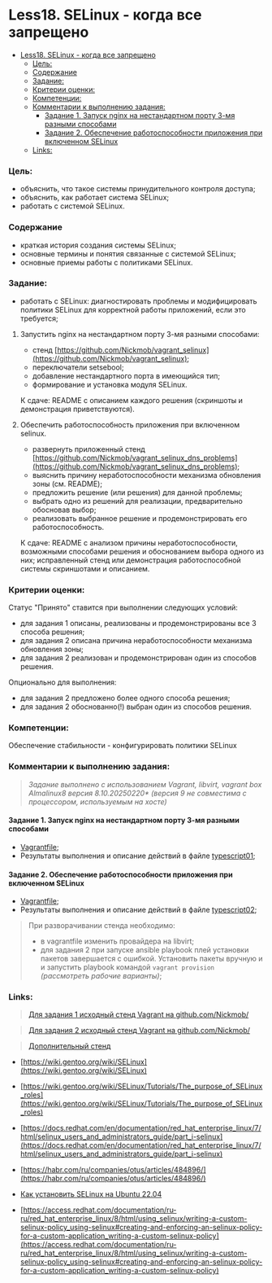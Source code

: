 # Less18. SELinux - когда все запрещено
- [Less18. SELinux - когда все запрещено](#less18-selinux---когда-все-запрещено)
    - [Цель:](#цель)
    - [Содержание](#содержание)
    - [Задание:](#задание)
    - [Критерии оценки:](#критерии-оценки)
    - [Компетенции:](#компетенции)
    - [Комментарии к выполнению задания:](#комментарии-к-выполнению-задания)
      - [Задание 1. Запуск nginx на нестандартном порту 3-мя разными способами](#задание-1-запуск-nginx-на-нестандартном-порту-3-мя-разными-способами)
      - [Задание 2. Обеспечение работоспособности приложения при включенном SELinux](#задание-2-обеспечение-работоспособности-приложения-при-включенном-selinux)
    - [Links:](#links)

### Цель: 
- объяснить, что такое системы принудительного контроля доступа;
- объяснить, как работает система SELinux;
- работать с системой SELinux.

### Содержание
- краткая история создания системы SELinux;
- основные термины и понятия связанные с системой SELinux;
- основные приемы работы с политиками SELinux.

### Задание:
- работать с SELinux: диагностировать проблемы и модифицировать политики SELinux для корректной работы приложений, если это требуется;

1. Запустить nginx на нестандартном порту 3-мя разными способами:
     - стенд [https://github.com/Nickmob/vagrant_selinux](https://github.com/Nickmob/vagrant_selinux);
     - переключатели setsebool;
     - добавление нестандартного порта в имеющийся тип;
     - формирование и установка модуля SELinux.
    
    К сдаче:
    README с описанием каждого решения (скриншоты и демонстрация приветствуются).


2. Обеспечить работоспособность приложения при включенном selinux.

     - развернуть приложенный стенд [https://github.com/Nickmob/vagrant_selinux_dns_problems](https://github.com/Nickmob/vagrant_selinux_dns_problems);
     - выяснить причину неработоспособности механизма обновления зоны (см. README);
     - предложить решение (или решения) для данной проблемы;
     - выбрать одно из решений для реализации, предварительно обосновав выбор;
     - реализовать выбранное решение и продемонстрировать его работоспособность.

    К сдаче:
    README с анализом причины неработоспособности, возможными способами решения и обоснованием выбора одного из них;
    исправленный стенд или демонстрация работоспособной системы скриншотами и описанием.

### Критерии оценки:

Статус "Принято" ставится при выполнении следующих условий:

  - для задания 1 описаны, реализованы и продемонстрированы все 3 способа решения;
  - для задания 2 описана причина неработоспособности механизма обновления зоны;
  - для задания 2 реализован и продемонстрирован один из способов решения.

Опционально для выполнения:

  - для задания 2 предложено более одного способа решения;
  - для задания 2 обоснованно(!) выбран один из способов решения.

### Компетенции:
Обеспечение стабильности
    - конфигурировать политики SELinux

### Комментарии к выполнению задания:
  > _Задание выполнено c использованием Vagrant, libvirt, vagrant box Almalinux8 версия 8.10.20250220* (версия 9 не совместима с процессором, используемым на хосте)_
  

#### Задание 1. Запуск nginx на нестандартном порту 3-мя разными способами
- [Vagrantfile](./files/task01/Vagrantfile);
- Результаты выполнения и описание действий в файле [typescript01](./files/task01/typescript01);

#### Задание 2. Обеспечение работоспособности приложения при включенном SELinux
- [Vagrantfile](./files/task02/Vagrantfile);
- Результаты выполнения и описание действий в файле [typescript02](./files/task02/typescript02);

> При разворачивании стенда необходимо:
>    - в vagrantfile изменить провайдера на libvirt;
>    - для задания 2 при запуске ansible playbook плей установки пакетов завершается с ошибкой. Установить пакеты вручную и и запустить playbook командой ```vagrant provision``` _(рассмотреть рабочие варианты)_;

### Links:

  > [Для задания 1 исходный стенд Vagrant на github.com/Nickmob/](https://github.com/Nickmob/vagrant_selinux)
  
  > [Для задания 2 исходный стенд Vagrant на github.com/Nickmob/](https://github.com/Nickmob/vagrant_selinux_dns_problems)

  > [Дополнительный стенд](https://github.com/mbfx/otus-linux-adm/tree/master/selinux_dns_problems)

- [https://wiki.gentoo.org/wiki/SELinux](https://wiki.gentoo.org/wiki/SELinux)
- [https://wiki.gentoo.org/wiki/SELinux/Tutorials/The_purpose_of_SELinux_roles](https://wiki.gentoo.org/wiki/SELinux/Tutorials/The_purpose_of_SELinux_roles)

- [https://docs.redhat.com/en/documentation/red_hat_enterprise_linux/7/html/selinux_users_and_administrators_guide/part_i-selinux](https://docs.redhat.com/en/documentation/red_hat_enterprise_linux/7/html/selinux_users_and_administrators_guide/part_i-selinux)
- [https://habr.com/ru/companies/otus/articles/484896/](https://habr.com/ru/companies/otus/articles/484896/)
- [Как установить SELinux на Ubuntu 22.04](https://www.linode.com/docs/guides/how-to-install-selinux-on-ubuntu-22-04/)
- [https://access.redhat.com/documentation/ru-ru/red_hat_enterprise_linux/8/html/using_selinux/writing-a-custom-selinux-policy_using-selinux#creating-and-enforcing-an-selinux-policy-for-a-custom-application_writing-a-custom-selinux-policy](https://access.redhat.com/documentation/ru-ru/red_hat_enterprise_linux/8/html/using_selinux/writing-a-custom-selinux-policy_using-selinux#creating-and-enforcing-an-selinux-policy-for-a-custom-application_writing-a-custom-selinux-policy)
